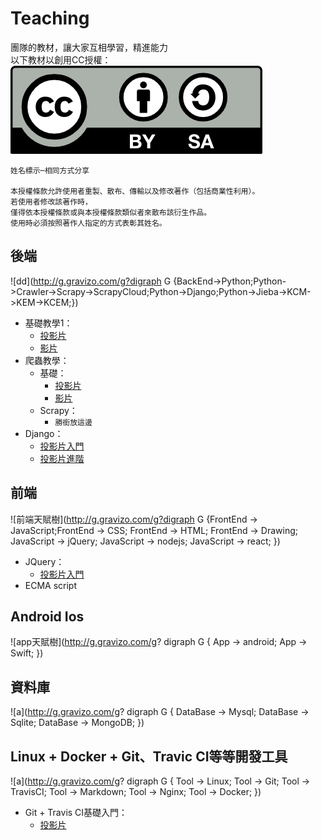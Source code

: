 # Teaching
團隊的教材，讓大家互相學習，精進能力  
以下教材以創用CC授權：  
![圖片](by-sa.png)

```
姓名標示─相同方式分享  

本授權條款允許使用者重製、散布、傳輸以及修改著作（包括商業性利用）。
若使用者修改該著作時，
僅得依本授權條款或與本授權條款類似者來散布該衍生作品。
使用時必須按照著作人指定的方式表彰其姓名。
```

## 後端

![dd](http://g.gravizo.com/g?digraph G {BackEnd->Python;Python->Crawler->Scrapy->ScrapyCloud;Python->Django;Python->Jieba->KCM->KEM->KCEM;})

* 基礎教學1：
  * [投影片](http://slides.com/davidtnfsh/deck-3)
  * [影片]()
* 爬蟲教學：
  * 基礎：
    * [投影片](http://slides.com/davidtnfsh/deck)
    * [影片]()
  * Scrapy：
    * `勝銜放這邊`
* Django：
  * [投影片入門](http://slides.com/campass/deck#/)
  * [投影片進階](django/django-2.md)

## 前端

![前端天賦樹](http://g.gravizo.com/g?digraph G {FrontEnd -> JavaScript;FrontEnd -> CSS;   FrontEnd -> HTML;   FrontEnd -> Drawing;   JavaScript -> jQuery;   JavaScript -> nodejs;   JavaScript -> react; })

* JQuery：
  * [投影片入門](JQuery/JQuery初階.md)
* ECMA script

## Android Ios

![app天賦樹](http://g.gravizo.com/g? digraph G {   App -> android;   App -> Swift; })

## 資料庫

![a](http://g.gravizo.com/g? digraph G {   DataBase -> Mysql;   DataBase -> Sqlite;   DataBase -> MongoDB; })

## Linux + Docker + Git、Travic CI等等開發工具

![a](http://g.gravizo.com/g? digraph G {   Tool -> Linux;   Tool -> Git;   Tool -> TravisCI;   Tool -> Markdown;   Tool -> Nginx;   Tool -> Docker; })

* Git + Travis CI基礎入門：
  * [投影片](http://slides.com/davidtnfsh/deck-2)
